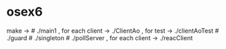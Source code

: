 # osex6

make -> # ./main1 , for each client -> ./ClientAo , for test -> ./clientAoTest
        # ./guard 
        # ./singleton
        # ./pollServer , for each client -> ./reacClient
